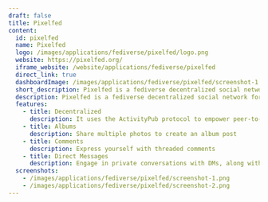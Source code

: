 ```yaml
---
draft: false
title: Pixelfed
content:
  id: pixelfed
  name: Pixelfed
  logo: /images/applications/fediverse/pixelfed/logo.png
  website: https://pixelfed.org/
  iframe_website: /website/applications/fediverse/pixelfed
  direct_link: true
  dashboardImage: /images/applications/fediverse/pixelfed/screenshot-1.png
  short_description: Pixelfed is a fediverse decentralized social network for image sharing. Unlike other platforms with features similar to those of the social network Instagram.
  description: Pixelfed is a fediverse decentralized social network for image sharing. Unlike other platforms with features similar to those of the social network Instagram, it is decentralized, thus user data is not kept on a centralized server.
  features:
    - title: Decentralized
      description: It uses the ActivityPub protocol to empower peer-to-peer interactions
    - title: Albums
      description: Share multiple photos to create an album post
    - title: Comments
      description: Express yourself with threaded comments
    - title: Direct Messages
      description: Engage in private conversations with DMs, along with Filters, Likes & Stories
  screenshots:
    - /images/applications/fediverse/pixelfed/screenshot-1.png
    - /images/applications/fediverse/pixelfed/screenshot-2.png
---
```

